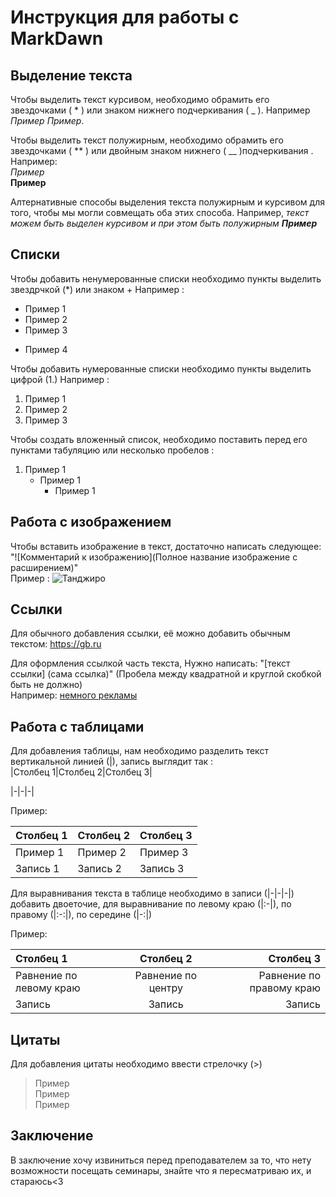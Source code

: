 # Инструкция для работы с MarkDawn 

## Выделение текста 

Чтобы выделить текст курсивом, необходимо обрамить его звездочками ( * ) или знаком нижнего подчеркивания ( _ ). Например *Пример* _Пример_.

Чтобы выделить текст полужирным, необходимо обрамить его звездочками ( ** ) или двойным знаком нижнего ( __ )подчеркивания  . Например:                 
*Пример*    
__Пример__

Алтернативные способы выделения текста полужирным и курсивом для того, чтобы мы могли совмещать оба этих способа. Например, _текст можем быть выделен курсивом и при этом быть полужирным **Пример**_

## Списки

Чтобы добавить ненумерованные списки необходимо пункты выделить звездрчкой (*) или знаком +
Например :
* Пример 1
* Пример 2
* Пример 3
+ Пример 4

Чтобы добавить нумерованные списки необходимо пункты выделить цифрой (1.)
Например :
1. Пример 1
2. Пример 2
3. Пример 3

Чтобы создать вложенный список, необходимо поставить перед его пунктами табуляцию или несколько пробелов :
1. Пример 1
    - Пример 1
        * Пример 1
##  Работа с изображением

Чтобы вставить изображение в текст, достаточно написать следующее: "![Комментарий к изображению](Полное название изображение с расширением)"    
Пример :
![Танджиро](1.jpg)

## Ссылки
Для обычного добавления ссылки, её можно добавить обычным текстом:
https://gb.ru

Для оформления ссылкой часть текста, Нужно написать: "[текст ссылки] (сама ссылка)" (Пробела между квадратной и круглой скобкой быть не должно)     
Например: [немного рекламы](https://gb.ru)

## Работа с таблицами

Для добавления таблицы, нам необходимо разделить текст вертикальной линией (|), запись выглядит так :   
 |Столбец 1|Столбец 2|Столбец 3|

|-|-|-|

Пример:

|Столбец 1|Столбец 2|Столбец 3|
|-|-|-|
|Пример 1|Пример 2|Пример 3|
|Запись 1|Запись 2|Запись 3|

Для выравнивания текста в таблице необходимо в записи (|-|-|-|) добавить двоеточие, для выравнивание по левому краю (|:-|), по правому (|:-:|), по середине (|-:|)

Пример:

|Столбец 1|Столбец 2|Столбец 3|
|:-|:-:|-:|
|Равнение по левому краю|Равнение по центру|Равнение по правому краю|
|Запись|Запись|Запись|

## Цитаты

Для добавления цитаты необходимо ввести стрелочку (>)
> Пример  
> Пример    
> Пример

## Заключение

В заключение хочу извиниться перед преподавателем за то, что нету возможности посещать семинары, знайте что я пересматриваю их, и стараюсь<3